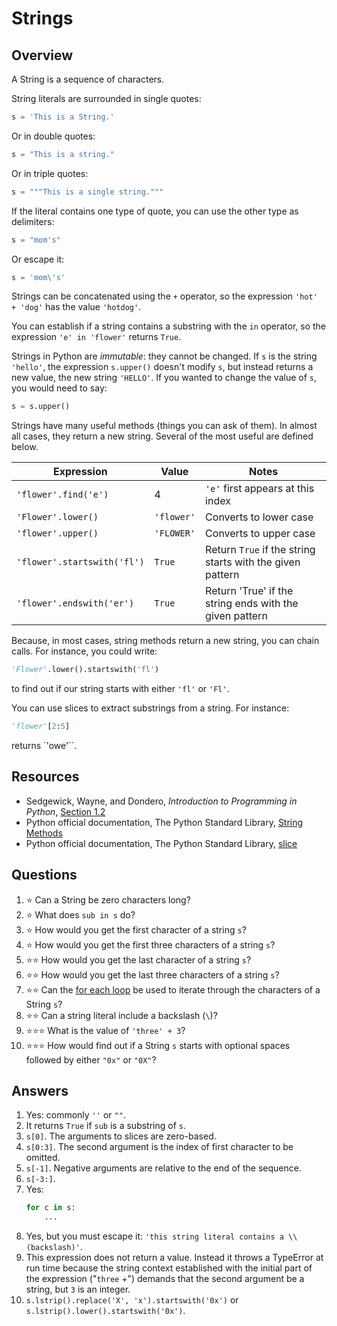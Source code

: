 # Strings
## Overview
A String is a sequence of characters.

String literals are surrounded in single quotes:
```python
s = 'This is a String.'
```
Or in double quotes:
```python
s = "This is a string."
```
Or in triple quotes:
```python
s = """This is a single string."""
```
If the literal contains one type of quote, you can use the other type as delimiters:
```python
s = "mom's"
```
Or escape it:
```python
s = 'mom\'s'
```

Strings can be concatenated using the `+` operator, so the expression `'hot' + 'dog'` has the value `'hotdog'`.

You can establish if a string contains a substring with the `in` operator, so the expression `'e' in 'flower'` returns `True`.

Strings in Python are *immutable*: they cannot be changed. If `s` is the string `'hello'`, the expression `s.upper()` doesn't modify `s`, but instead returns a new value, the new string `'HELLO'`. If you wanted to change the value of `s`, you would need to say:
```python
s = s.upper()
```

Strings have many useful methods (things you can ask of them). In almost all cases, they return a new string. Several of the most useful are defined below.

Expression | Value | Notes
---|---|---
`'flower'.find('e')`|4|`'e'` first appears at this index
`'Flower'.lower()`|`'flower'`|Converts to lower case
`'flower'.upper()`|`'FLOWER'`|Converts to upper case
`'flower'.startswith('fl')`|`True`|Return `True` if the string starts with the given pattern
`'flower'.endswith('er')`|`True`|Return 'True' if the string ends with the given pattern

Because, in most cases, string methods return a new string, you can chain calls. For instance, you could write:
```python
'Flower'.lower().startswith('fl')
```
to find out if our string starts with either `'fl'` or `'Fl'`.

You can use slices to extract substrings from a string. For instance:
```python
'flower'[2:5]
```
returns `'owe'``.

## Resources
- Sedgewick, Wayne, and Dondero, *Introduction to Programming in Python*, [Section 1.2](https://introcs.cs.princeton.edu/python/12types/)
- Python official documentation, The Python Standard Library, [String Methods](https://docs.python.org/3/library/stdtypes.html#string-methods)
- Python official documentation, The Python Standard Library, [slice](https://docs.python.org/3/library/functions.html#slice)

## Questions
1. :star: Can a String be zero characters long?
1. :star: What does `sub in s` do?
1. :star: How would you get the first character of a string `s`?
1. :star: How would you get the first three characters of a string `s`?
1. :star::star: How would you get the last character of a string `s`?
1. :star::star: How would you get the last three characters of a string `s`?
1. :star::star: Can the [for each loop](../control_structures/loops.md#for-each-loops) be used to iterate through the characters of a String `s`?
1. :star::star: Can a string literal include a backslash (`\`)?
1. :star::star::star: What is the value of `'three' + 3`?
1. :star::star::star: How would find out if a String `s` starts with optional spaces followed by either `"0x"` or `"0X"`?

## Answers
1. Yes: commonly `''` or `""`.
1. It returns `True` if `sub` is a substring of `s`.
1. `s[0]`. The arguments to slices are zero-based.
1. `s[0:3]`. The second argument is the index of first character to be omitted.
1. `s[-1]`. Negative arguments are relative to the end of the sequence.
1. `s[-3:]`.
1. Yes:
    ```python
    for c in s:
        ...
1. Yes, but you must escape it: `'this string literal contains a \\ (backslash)'`.
1. This expression does not return a value. Instead it throws a TypeError at run time because the string context established with the initial part of the expression ("`three` +") demands that the second argument be a string, but `3` is an integer.
1. `s.lstrip().replace('X', 'x').startswith('0x')` or `s.lstrip().lower().startswith('0x')`.
